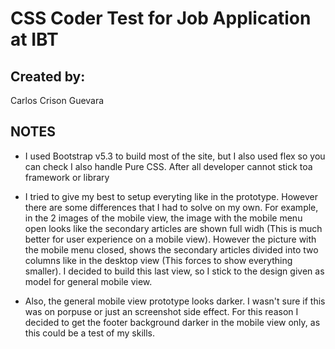 # CSS Coder Test for Job Application at IBT

## Created by:
Carlos Crison Guevara

## NOTES
- I used Bootstrap v5.3 to build most of the site, but I also used flex so you can check I also handle Pure CSS. After all developer cannot stick toa framework or library

- I tried to give my best to setup everyting like in the prototype. However there are some differences that I had to solve on my own. For example, in the 2 images of the mobile view, the image with the mobile menu open looks like the secondary articles are shown full widh (This is much better for user experience on a mobile view). However the picture with the mobile menu closed, shows the secondary articles divided into two columns like in the desktop view (This forces to show everything smaller). I decided to build this last view, so I stick to the design given as model for general mobile view.

- Also, the general mobile view prototype looks darker. I wasn't sure if this was on porpuse or just an screenshot side effect. For this reason I decided to get the footer background darker in the mobile view only, as this could be a test of my skills.
